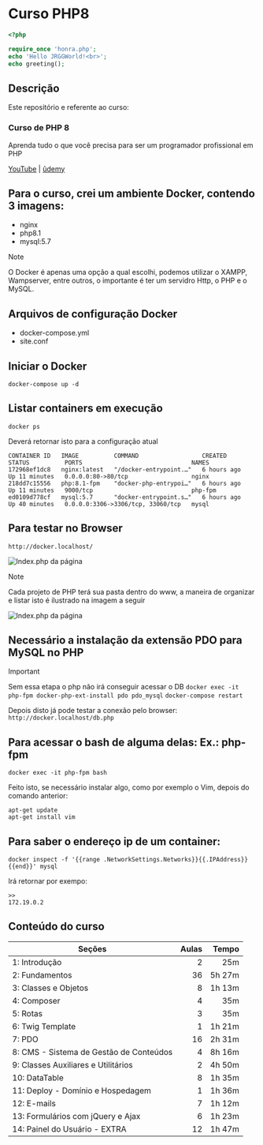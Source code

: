 # Curso PHP8

```php
<?php

require_once 'honra.php';
echo 'Hello JRGGWorld!<br>';
echo greeting();

```

## Descrição
Este repositório e referente ao curso:

### Curso de PHP 8 
Aprenda tudo o que você precisa para ser um programador profissional em PHP

[YouTube](https://www.youtube.com/watch?v=O73xbQvGhHk&list=PL0N5TAOhX5E9eJ9Ix6YUIgEw3lNmaIEE9) | [ûdemy](https://www.udemy.com/course/curso-de-php-8-do-zero/?referralCode=AF873D0C1284D3461014)



## Para o curso, crei um ambiente Docker, contendo 3 imagens:
* nginx
* php8.1
* mysql:5.7

> [!NOTE]
> O Docker é apenas uma opção a qual escolhi, podemos utilizar o XAMPP, Wampserver, entre outros, o importante é ter um servidro Http, o PHP e o MySQL.

## Arquivos de configuração Docker
* docker-compose.yml
* site.conf

## Iniciar o Docker
```docker-compose up -d```

## Listar containers em execução  
```docker ps```

Deverá retornar isto para a configuração atual
```
CONTAINER ID   IMAGE          COMMAND                  CREATED       STATUS          PORTS                               NAMES
172968ef1dc8   nginx:latest   "/docker-entrypoint.…"   6 hours ago   Up 11 minutes   0.0.0.0:80->80/tcp                  nginx
218dd7c15556   php:8.1-fpm    "docker-php-entrypoi…"   6 hours ago   Up 11 minutes   9000/tcp                            php-fpm
ed0109d778cf   mysql:5.7      "docker-entrypoint.s…"   6 hours ago   Up 40 minutes   0.0.0.0:3306->3306/tcp, 33060/tcp   mysql
```

## Para testar no Browser
```http://docker.localhost/```

![Index.php da página](./docs/assets/images/index.jpg)

> [!NOTE]
> Cada projeto de PHP terá sua pasta dentro do www, a maneira de organizar e listar isto é ilustrado na imagem a seguir

![Index.php da página](./docs/assets/images/organizacao.jpg)

## Necessário a instalação da extensão PDO para MySQL no PHP 
> [!IMPORTANT]
> Sem essa etapa o php não irá conseguir acessar o DB
```docker exec -it php-fpm docker-php-ext-install pdo pdo_mysql```
```docker-compose restart```

Depois disto já pode testar a conexão pelo browser:
```http://docker.localhost/db.php```

## Para acessar o bash de alguma delas: Ex.: php-fpm
```docker exec -it php-fpm bash```

Feito isto, se necessário instalar algo, como por exemplo o Vim, depois do comando anterior:
```
apt-get update
apt-get install vim
```

## Para saber o endereço ip de um container:
```docker inspect -f '{{range .NetworkSettings.Networks}}{{.IPAddress}}{{end}}' mysql```

Irá retornar por exempo:
```
>> 
172.19.0.2
```


## Conteúdo do curso
Seções | Aulas | Tempo 
-|-:|-:
1: Introdução	|	2	|	25m 
2: Fundamentos	|	36	|	5h 27m
3: Classes e Objetos	|	8	|	1h 13m
4: Composer	|	4	|	35m
5: Rotas	|	3	|	35m
6: Twig Template	|	1	|	1h 21m
7: PDO	|	16	|	2h 31m
8: CMS - Sistema de Gestão de Conteúdos	|	4	|	8h 16m
9: Classes Auxiliares e Utilitários	|	2	|	4h 50m
10: DataTable	|	8	|	1h 35m
11: Deploy - Domínio e Hospedagem	|	1	|	1h 36m
12: E-mails	|	7	|	1h 12m
13: Formulários com jQuery e Ajax	|	6	|	1h 23m
14: Painel do Usuário - EXTRA	|	12	|	1h 47m
